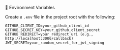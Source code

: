 🔧 Environment Variables

Create a `.env` file in the project root with the following:

```env
GITHUB_CLIENT_ID=your_github_client_id
GITHUB_SECRET_KEY=your_github_client_secret
GITHUB_REDIRECT=your_redirect_uri (e.g., http://localhost:3000/callback)
JWT_SECRET=your_random_secret_for_jwt_signing
```

